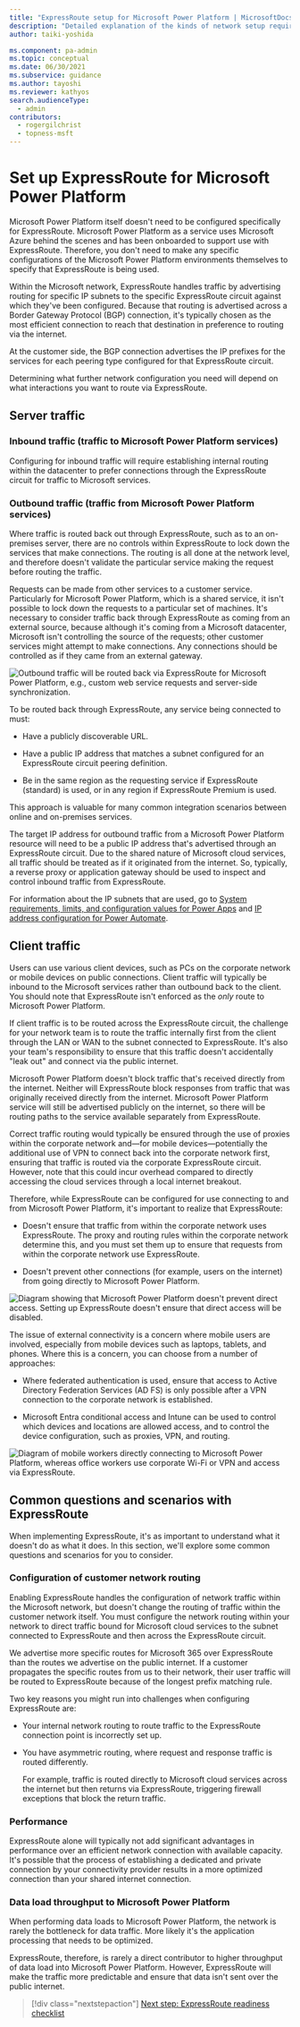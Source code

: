```yaml
---
title: "ExpressRoute setup for Microsoft Power Platform | MicrosoftDocs"
description: "Detailed explanation of the kinds of network setup required for enabling ExpressRoute with Microsoft Power Platform"
author: taiki-yoshida

ms.component: pa-admin
ms.topic: conceptual
ms.date: 06/30/2021
ms.subservice: guidance
ms.author: tayoshi
ms.reviewer: kathyos
search.audienceType: 
  - admin
contributors:
  - rogergilchrist
  - topness-msft
---
```


# Set up ExpressRoute for Microsoft Power Platform

Microsoft Power Platform itself doesn't need to be configured specifically for
ExpressRoute. Microsoft Power Platform as a service uses Microsoft Azure behind the scenes
and has been onboarded to support use with ExpressRoute. Therefore, you don't need to make any
specific configurations of the Microsoft Power Platform environments themselves
to specify that ExpressRoute is being used.

Within the Microsoft network, ExpressRoute handles traffic by advertising
routing for specific IP subnets to the specific ExpressRoute circuit against
which they've been configured. Because that routing is advertised across a Border Gateway Protocol (BGP)
connection, it's typically chosen as the most efficient connection to reach
that destination in preference to routing via the internet.

At the customer side, the BGP connection advertises the IP prefixes for the
services for each peering type configured for that ExpressRoute circuit.

Determining what further network configuration you need will depend on what
interactions you want to route via ExpressRoute.

## Server traffic

### Inbound traffic (traffic to Microsoft Power Platform services)

Configuring for inbound traffic will require establishing internal routing
within the datacenter to prefer connections through the ExpressRoute circuit
for traffic to Microsoft services.

### Outbound traffic (traffic from Microsoft Power Platform services)

Where traffic is routed back out through ExpressRoute, such as to an on-premises
server, there are no controls within ExpressRoute to lock down the services that
make connections. The routing is all done at the network level, and therefore
doesn't validate the particular service making the request before routing the
traffic.

Requests can be made from other services to a customer service. Particularly
for Microsoft Power Platform, which is a shared service, it isn't possible to
lock down the requests to a particular set of machines. It's necessary to
consider traffic back through ExpressRoute as coming from an external source,
because although it's coming from a Microsoft datacenter, Microsoft isn't
controlling the source of the requests; other customer services might attempt to make
connections. Any connections should be controlled as if they came from an
external gateway.

![Outbound traffic will be routed back via ExpressRoute for Microsoft Power Platform, e.g., custom web service requests and server-side synchronization.](media/server-outbound-traffic.png)

To be routed back through ExpressRoute, any service being connected to
must:

-   Have a publicly discoverable URL.

-   Have a public IP address that matches a subnet configured for an
    ExpressRoute circuit peering definition.

-   Be in the same region as the requesting service if ExpressRoute (standard) is
    used, or in any region if ExpressRoute Premium is used.

This approach is valuable for many common integration
scenarios between online and on-premises services.

The target IP address for outbound traffic from a Microsoft Power Platform resource will need
to be a public IP address that's advertised through an ExpressRoute circuit. Due to the shared nature of Microsoft cloud services, all
traffic should be treated as if it originated from the internet. So, typically, a reverse proxy or application
gateway should be used to inspect and control inbound traffic from ExpressRoute.

For information about the IP subnets that are used, go to [System requirements, limits, and configuration values for Power Apps](/powerapps/maker/canvas-apps/limits-and-config#ip-addresses) and [IP address configuration for Power Automate](/power-automate/ip-address-configuration#connectors).

## Client traffic

Users can use various client devices, such as PCs on the corporate network or
mobile devices on public connections. Client traffic will typically be inbound
to the Microsoft services rather than outbound back to the client. You should
note that ExpressRoute isn't enforced as the *only* route to Microsoft Power Platform.

If client traffic is to be routed across the ExpressRoute circuit, the challenge for your network team
is to route the traffic internally first from the client through the
LAN or WAN to the subnet connected to ExpressRoute. It's also your team's responsibility to ensure that this
traffic doesn't accidentally "leak out" and connect via the public internet.

Microsoft Power Platform doesn't block traffic that's received directly from the
internet. Neither will ExpressRoute block responses from traffic that was
originally received directly from the internet. Microsoft Power Platform service will
still be advertised publicly on the internet, so there will be routing paths to
the service available separately from ExpressRoute.

Correct traffic routing would typically be ensured through the use of proxies within
the corporate network and&mdash;for mobile devices&mdash;potentially the additional use of
VPN to connect back into the corporate network first, ensuring that traffic is
routed via the corporate ExpressRoute circuit. However, note that this could
incur overhead compared to directly accessing the cloud services through a local
internet breakout.

Therefore, while ExpressRoute can be configured for use connecting to and from Microsoft Power
Platform, it's important to realize that ExpressRoute:

-   Doesn't ensure that traffic from within the corporate network uses
    ExpressRoute. The proxy and routing rules within the corporate network
    determine this, and you must set them up to ensure that requests from within the corporate network
    use ExpressRoute.

-   Doesn't prevent other connections (for example, users on the internet) from going
    directly to Microsoft Power Platform.

![Diagram showing that Microsoft Power Platform doesn't prevent direct access. Setting up ExpressRoute doesn't ensure that direct access will be disabled.](media/direct-access.png)

The issue of external connectivity is a concern where mobile users
are involved, especially from mobile devices such as laptops, tablets, and
phones. Where this is a concern, you can choose from a number of approaches:

-   Where federated authentication is used, ensure that access to Active Directory Federation Services (AD FS) is only
    possible after a VPN connection to the corporate network is established.

-   Microsoft Entra conditional access and Intune can be used to control which
    devices and locations are allowed access, and to control the device
    configuration, such as proxies, VPN, and routing.

![Diagram of mobile workers directly connecting to Microsoft Power Platform, whereas office workers use corporate Wi-Fi or VPN and access via ExpressRoute.](media/multiple-connectivity.png)

## Common questions and scenarios with ExpressRoute

When implementing ExpressRoute, it's as important to understand what it doesn't
do as what it does. In this section, we'll explore some common questions
and scenarios for you to consider.

### Configuration of customer network routing

Enabling ExpressRoute handles the configuration of network traffic within the
Microsoft network, but doesn't change the routing of traffic within the
customer network itself. You must configure the network routing within
your network to direct traffic bound for Microsoft cloud services to the subnet
connected to ExpressRoute and then across the ExpressRoute circuit.

We advertise more specific routes for Microsoft 365 over ExpressRoute than the
routes we advertise on the public internet. If a customer propagates the
specific routes from us to their network, their user traffic will be routed to
ExpressRoute because of the longest prefix matching rule.

Two key reasons you might run into challenges when configuring ExpressRoute are:

-   Your internal network routing to route traffic to the ExpressRoute
    connection point is incorrectly set up.

-   You have asymmetric routing, where request and response traffic is routed
    differently.

    For example, traffic is routed directly to Microsoft cloud services across
    the internet but then returns via ExpressRoute, triggering firewall
    exceptions that block the return traffic.

### Performance

ExpressRoute alone will typically not add significant advantages in performance
over an efficient network connection with available capacity. It's possible
that the process of establishing a dedicated and private connection by your
connectivity provider results in a more optimized connection than your shared
internet connection.

### Data load throughput to Microsoft Power Platform

When performing data loads to Microsoft Power Platform, the network is rarely
the bottleneck for data traffic. More likely it's the
application processing that needs to be optimized.

ExpressRoute, therefore, is rarely a direct contributor to higher throughput of
data load into Microsoft Power Platform. However, ExpressRoute will make the traffic
more predictable and ensure that data isn't sent over the public internet.

> [!div class="nextstepaction"]
> [Next step: ExpressRoute readiness checklist](checklist.md)